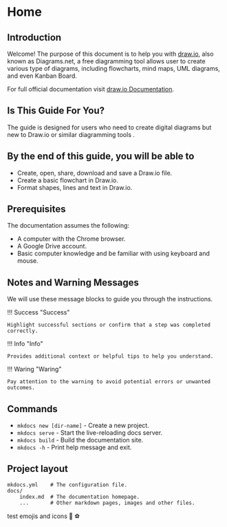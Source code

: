 # Home

## Introduction

Welcome! The purpose of this document is to help you with [draw.io](https://app.diagrams.net/), also known as Diagrams.net, a free diagramming tool allows user to create various type of diagrams, including flowcharts, mind maps, UML diagrams, and even Kanban Board.

For full official documentation visit [draw.io Documentation](https://www.drawio.com/doc/).

## Is This Guide For You?

The guide is designed for users who need to create digital diagrams but new to Draw.io or similar diagramming tools .

## By the end of this guide, you will be able to

* Create, open, share, download and save a Draw.io file.
* Create a basic flowchart in Draw.io.
* Format shapes, lines and text in Draw.io.

## Prerequisites

The documentation assumes the following:

* A computer with the Chrome browser.
* A Google Drive account.
* Basic computer knowledge and be familiar with using keyboard and mouse.

## Notes and Warning Messages

We will use these message blocks to guide you through the instructions.

!!! Success "Success"

    Highlight successful sections or confirm that a step was completed correctly.

!!! Info "Info"

    Provides additional context or helpful tips to help you understand.

!!! Waring "Waring"

    Pay attention to the warning to avoid potential errors or unwanted outcomes.


## Commands

* `mkdocs new [dir-name]` - Create a new project.
* `mkdocs serve` - Start the live-reloading docs server.
* `mkdocs build` - Build the documentation site.
* `mkdocs -h` - Print help message and exit.

## Project layout

    mkdocs.yml    # The configuration file.
    docs/
        index.md  # The documentation homepage.
        ...       # Other markdown pages, images and other files.

test emojis and icons :beers: :soccer: